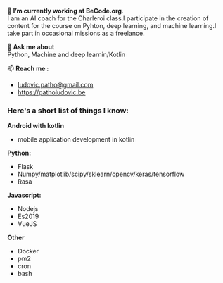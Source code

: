 🔭 **I’m currently working at BeCode.org**.  
I am an AI coach for the Charleroi class.I participate in the creation of content for the course on Pyhton, deep learning, and machine learning.I take part in occasional missions as a freelance.  

💬 **Ask me about**  
Python, Machine and deep learnin/Kotlin  

📫 **Reach me :**  
* ludovic.patho@gmail.com  
* https://patholudovic.be

### Here's a short list of things I know:

**Android with kotlin**
- mobile application development in kotlin

**Python:**
- Flask
- Numpy/matplotlib/scipy/sklearn/opencv/keras/tensorflow
- Rasa

**Javascript:**
- Nodejs
- Es2019
- VueJS

**Other**
- Docker
- pm2
- cron
- bash



